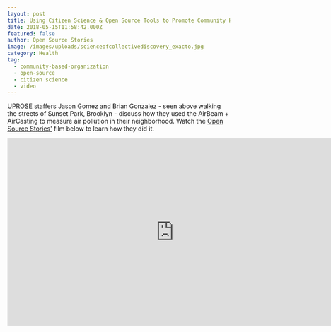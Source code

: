 ```yaml
---
layout: post
title: Using Citizen Science & Open Source Tools to Promote Community Health
date: 2018-05-15T11:58:42.000Z
featured: false
author: Open Source Stories
image: /images/uploads/scienceofcollectivediscovery_exacto.jpg
category: Health
tag:
  - community-based-organization
  - open-source
  - citizen science
  - video
---
```

[UPROSE](https://www.uprose.org/) staffers Jason Gomez and Brian Gonzalez - seen above walking the streets of Sunset Park, Brooklyn - discuss how they used the AirBeam + AirCasting to measure air pollution in their neighborhood.  Watch the [Open Source Stories'](https://www.redhat.com/en/open-source-stories) film below to learn how they did it.

<iframe width="752" height="424" src="https://www.youtube.com/embed/t1JW3HcU9bo?rel=0&amp;showinfo=0&amp;start=599" frameborder="0" allowfullscreen>
